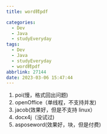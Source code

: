 ```yaml
---
title: word转pdf

categories:
  - Dev
  - Java
  - studyEveryday
tags:
  - Dev
  - Java
  - studyEveryday
  - word转pdf
abbrlink: 27144
date: 2023-03-06 15:47:44
---
```


1.  poi(慢，格式回出问题)
2.  openOffice（单线程，不支持并发)
3.  jacob(效果好，但是不支持 linux）
4.  docx4j（没试过)
5.  asposeword(效果好，块，但是付费)

